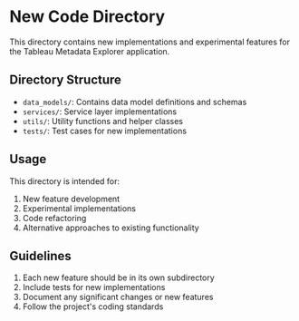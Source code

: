 # New Code Directory

This directory contains new implementations and experimental features for the Tableau Metadata Explorer application.

## Directory Structure

- `data_models/`: Contains data model definitions and schemas
- `services/`: Service layer implementations
- `utils/`: Utility functions and helper classes
- `tests/`: Test cases for new implementations

## Usage

This directory is intended for:
1. New feature development
2. Experimental implementations
3. Code refactoring
4. Alternative approaches to existing functionality

## Guidelines

1. Each new feature should be in its own subdirectory
2. Include tests for new implementations
3. Document any significant changes or new features
4. Follow the project's coding standards 